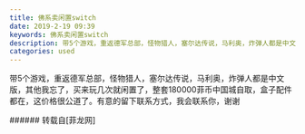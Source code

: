 ```yaml
---
title: 佛系卖闲置switch
date: 2019-2-19 09:39
keywords: 佛系卖闲置switch
description: 带5个游戏，重返德军总部，怪物猎人，塞尔达传说，马利奥，炸弹人都是中文版，其他我忘了，买来玩几次就闲置了，整套180000菲币中国城自取，盒子配件都在，这价格很公道了。有意的留下联系方式，我会联系你，谢谢
categories: used
---
```

<td class="t_f" id="postmessage_3067762">

带5个游戏，重返德军总部，怪物猎人，塞尔达传说，马利奥，炸弹人都是中文版，其他我忘了，买来玩几次就闲置了，整套180000菲币中国城自取，盒子配件都在，这价格很公道了。有意的留下联系方式，我会联系你，谢谢<br/>
</td>
###### 转载自[菲龙网]